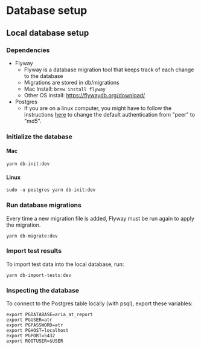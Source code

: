 # Database setup

## Local database setup

### Dependencies
* Flyway
  * Flyway is a database migration tool that keeps track of each change to the database
  * Migrations are stored in db/migrations
  * Mac Install: `brew install flyway`
  * Other OS install: https://flywaydb.org/download/
* Postgres
  * If you are on a linux computer, you might have to follow the instructions [here](https://stackoverflow.com/a/21889759) to change the default authentication from "peer" to "md5".


### Initialize the database

#### Mac
```
yarn db-init:dev
```

#### Linux
```
sudo -u postgres yarn db-init:dev

```


### Run database migrations
Every time a new migration file is added, Flyway must be run again to apply the migration.
```
yarn db-migrate:dev
```


### Import test results
To import test data into the local database, run:
```
yarn db-import-tests:dev
```

### Inspecting the database

To connect to the Postgres table locally (with psql), export these variables:
```
export PGDATABASE=aria_at_report
export PGUSER=atr
export PGPASSWORD=atr
export PGHOST=localhost
export PGPORT=5432
export ROOTUSER=$USER
```